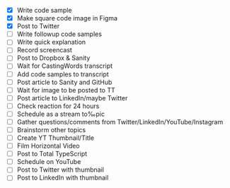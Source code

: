 - [x] Write code sample
- [x] Make square code image in Figma
- [x] Post to Twitter
- [ ] Write followup code samples
- [ ] Write quick explanation
- [ ] Record screencast
- [ ] Post to Dropbox & Sanity
- [ ] Wait for CastingWords transcript
- [ ] Add code samples to transcript
- [ ] Post article to Sanity and GitHub
- [ ] Wait for image to be posted to TT
- [ ] Post article to LinkedIn/maybe Twitter
- [ ] Check reaction for 24 hours
- [ ] Schedule as a stream to‰pic
- [ ] Gather questions/comments from Twitter/LinkedIn/YouTube/Instagram
- [ ] Brainstorm other topics
- [ ] Create YT Thumbnail/Title
- [ ] Film Horizontal Video
- [ ] Post to Total TypeScript
- [ ] Schedule on YouTube
- [ ] Post to Twitter with thumbnail
- [ ] Post to LinkedIn with thumbnail
